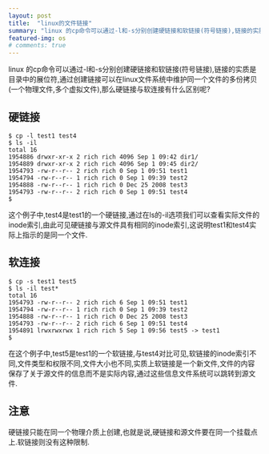 ```yaml
---
layout: post
title:  "linux的文件链接"
summary: "linux 的cp命令可以通过-l和-s分别创建硬链接和软链接(符号链接),链接的实质是目录中的展位符,通过创建链接可以在linux文件系统中维护同一个文件的多份拷贝(一个物理文件,多个虚拟文件),那么硬链接与软连接有什么区别呢?"
featured-img: os
# comments: true
---
```

linux 的cp命令可以通过-l和-s分别创建硬链接和软链接(符号链接),链接的实质是目录中的展位符,通过创建链接可以在linux文件系统中维护同一个文件的多份拷贝(一个物理文件,多个虚拟文件),那么硬链接与软连接有什么区别呢?

## 硬链接 ##
```
$ cp -l test1 test4
$ ls -il
total 16
1954886 drwxr-xr-x 2 rich rich 4096 Sep 1 09:42 dir1/
1954889 drwxr-xr-x 2 rich rich 4096 Sep 1 09:45 dir2/
1954793 -rw-r--r-- 2 rich rich 0 Sep 1 09:51 test1
1954794 -rw-r--r-- 1 rich rich 0 Sep 1 09:39 test2
1954888 -rw-r--r-- 1 rich rich 0 Dec 25 2008 test3
1954793 -rw-r--r-- 2 rich rich 0 Sep 1 09:51 test4
$
```
这个例子中,test4是test1的一个硬链接,通过在ls的-il选项我们可以查看实际文件的inode索引,由此可见硬链接与源文件具有相同的inode索引,这说明test1和test4实际上指示的是同一个文件.

## 软连接 ##
```
$ cp -s test1 test5
$ ls -il test*
total 16
1954793 -rw-r--r-- 2 rich rich 6 Sep 1 09:51 test1
1954794 -rw-r--r-- 1 rich rich 0 Sep 1 09:39 test2
1954888 -rw-r--r-- 1 rich rich 0 Dec 25 2008 test3
1954793 -rw-r--r-- 2 rich rich 6 Sep 1 09:51 test4
1954891 lrwxrwxrwx 1 rich rich 5 Sep 1 09:56 test5 -> test1
$
```
在这个例子中,test5是test1的一个软链接,与test4对比可见,软链接的inode索引不同,文件类型和权限不同,文件大小也不同,实质上软链接是一个新文件,文件的内容保存了关于源文件的信息而不是实际内容,通过这些信息文件系统可以跳转到源文件.

## 注意 ##
硬链接只能在同一个物理介质上创建,也就是说,硬链接和源文件要在同一个挂载点上.软链接则没有这种限制.
